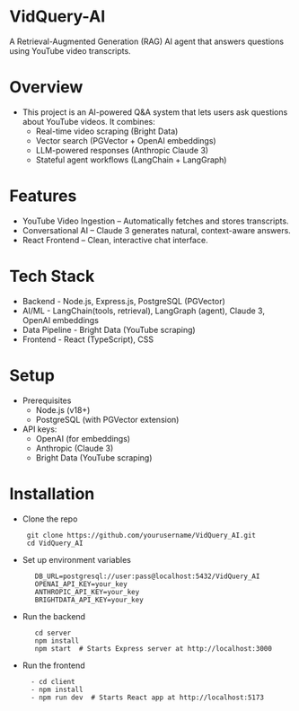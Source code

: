 # VidQuery-AI
A Retrieval-Augmented Generation (RAG) AI agent that answers questions using YouTube video transcripts.

# Overview
- This project is an AI-powered Q&A system that lets users ask questions about YouTube videos. It combines:
  - Real-time video scraping (Bright Data)
  - Vector search (PGVector + OpenAI embeddings)
  - LLM-powered responses (Anthropic Claude 3)
  - Stateful agent workflows (LangChain + LangGraph)

# Features
- YouTube Video Ingestion – Automatically fetches and stores transcripts.
- Conversational AI – Claude 3 generates natural, context-aware answers.
- React Frontend – Clean, interactive chat interface.

# Tech Stack
- Backend	- Node.js, Express.js, PostgreSQL (PGVector)
- AI/ML	- LangChain(tools, retrieval), LangGraph (agent), Claude 3, OpenAI embeddings
- Data Pipeline	- Bright Data (YouTube scraping)
- Frontend	- React (TypeScript), CSS

# Setup
- Prerequisites
  - Node.js (v18+)
  - PostgreSQL (with PGVector extension)
- API keys:
  - OpenAI (for embeddings)
  - Anthropic (Claude 3)
  - Bright Data (YouTube scraping)

# Installation
- Clone the repo
  
       git clone https://github.com/yourusername/VidQuery_AI.git
       cd VidQuery_AI
  
- Set up environment variables

         DB_URL=postgresql://user:pass@localhost:5432/VidQuery_AI
         OPENAI_API_KEY=your_key
         ANTHROPIC_API_KEY=your_key
         BRIGHTDATA_API_KEY=your_key
      
- Run the backend
  
         cd server
         npm install
         npm start  # Starts Express server at http://localhost:3000
  
- Run the frontend
  
        - cd client
        - npm install
        - npm run dev  # Starts React app at http://localhost:5173
